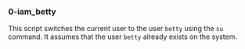 ### 0-iam_betty
This script switches the current user to the user `betty` using the `su` command. It assumes that the user `betty` already exists on the system.

